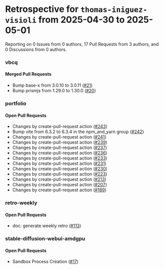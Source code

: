 # Retrospective for `thomas-iniguez-visioli` from 2025-04-30 to 2025-05-01

Reporting on 0 Issues from 0 authors, 17 Pull Requests from 3 authors, and 0 Discussions from 0 authors.


### vbcq

#### Merged Pull Requests

- Bump base-x from 3.0.10 to 3.0.11 ([#21](https://github.com/thomas-iniguez-visioli/vbcq/pull/21))
- Bump prismjs from 1.29.0 to 1.30.0 ([#20](https://github.com/thomas-iniguez-visioli/vbcq/pull/20))

### portfolio

#### Open Pull Requests

- Changes by create-pull-request action ([#243](https://github.com/thomas-iniguez-visioli/portfolio/pull/243))
- Bump vite from 6.3.2 to 6.3.4 in the npm_and_yarn group ([#242](https://github.com/thomas-iniguez-visioli/portfolio/pull/242))
- Changes by create-pull-request action ([#241](https://github.com/thomas-iniguez-visioli/portfolio/pull/241))
- Changes by create-pull-request action ([#239](https://github.com/thomas-iniguez-visioli/portfolio/pull/239))
- Changes by create-pull-request action ([#237](https://github.com/thomas-iniguez-visioli/portfolio/pull/237))
- Changes by create-pull-request action ([#236](https://github.com/thomas-iniguez-visioli/portfolio/pull/236))
- Changes by create-pull-request action ([#233](https://github.com/thomas-iniguez-visioli/portfolio/pull/233))
- Changes by create-pull-request action ([#231](https://github.com/thomas-iniguez-visioli/portfolio/pull/231))
- Changes by create-pull-request action ([#230](https://github.com/thomas-iniguez-visioli/portfolio/pull/230))
- Changes by create-pull-request action ([#223](https://github.com/thomas-iniguez-visioli/portfolio/pull/223))
- Changes by create-pull-request action ([#213](https://github.com/thomas-iniguez-visioli/portfolio/pull/213))
- Changes by create-pull-request action ([#207](https://github.com/thomas-iniguez-visioli/portfolio/pull/207))
- Changes by create-pull-request action ([#189](https://github.com/thomas-iniguez-visioli/portfolio/pull/189))

### retro-weekly

#### Open Pull Requests

- doc: generate weekly retro ([#113](https://github.com/thomas-iniguez-visioli/retro-weekly/pull/113))

### stable-diffusion-webui-amdgpu

#### Open Pull Requests

- Sandbox Process Creation ([#17](https://github.com/thomas-iniguez-visioli/stable-diffusion-webui-amdgpu/pull/17))
